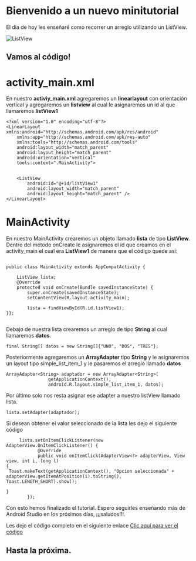 # Bienvenido a un nuevo minitutorial

El día de hoy les enseñaré como recorrer un arreglo utilizando un ListView.


![ListView](https://dev-to-uploads.s3.amazonaws.com/uploads/articles/tn66aljj3kmab3p2ppm8.png)



## Vamos al código!

# activity_main.xml

En nuestro **activiy_main.xml** agregaremos un **linearlayout** con orientación vertical y agregaremos un **listview** al cual le asignaremos un id al que llamaremos **listView1**

```
<?xml version="1.0" encoding="utf-8"?>
<LinearLayout xmlns:android="http://schemas.android.com/apk/res/android"
    xmlns:app="http://schemas.android.com/apk/res-auto"
    xmlns:tools="http://schemas.android.com/tools"
    android:layout_width="match_parent"
    android:layout_height="match_parent"
    android:orientation="vertical"
    tools:context=".MainActivity">


    <ListView
        android:id="@+id/listView1"
        android:layout_width="match_parent"
        android:layout_height="match_parent" />
</LinearLayout>
```

# MainActivity

En nuestro MainActivity crearemos un objeto llamado **lista** de tipo **ListView**. Dentro del método onCreate le asignaremos el id que creamos en el activity_main el cual era **ListView1** de manera que el código quede así:

```

public class MainActivity extends AppCompatActivity {

    ListView lista;
    @Override
    protected void onCreate(Bundle savedInstanceState) {
        super.onCreate(savedInstanceState);
        setContentView(R.layout.activity_main);

        lista = findViewById(R.id.listView1);
}};


```
Debajo de nuestra lista crearemos un arreglo de tipo **String** al cual llamaremos **datos**.

```        
final String[] datos = new String[]{"UNO", "DOS", "TRES"};
```

Posteriormente agregaremos un **ArrayAdapter** tipo **String** y le asignaremos un layout tipo simple_list_item_1 y le pasaremos el arreglo llamado **datos**

```
ArrayAdapter<String> adaptador = new ArrayAdapter<String>(
                getApplicationContext(),
                android.R.layout.simple_list_item_1, datos);

```

Por último solo nos resta asignar ese adapter a nuestro listView llamado lista.

```
lista.setAdapter(adaptador);
```

Si desean obtener el valor seleccionado de la lista les dejo el siguiente código

```
     lista.setOnItemClickListener(new AdapterView.OnItemClickListener() {
            @Override
            public void onItemClick(AdapterView<?> adapterView, View view, int i, long l) 
{
 Toast.makeText(getApplicationContext(), "Opcion seleccionada" + adapterView.getItemAtPosition(i).toString(), Toast.LENGTH_SHORT).show();

}
        });
```

Con esto hemos finalizado el tutorial. Espero seguirles enseñando más de Android Studio en los próximos días, ¡¡¡saludos!!!.

Les dejo el código completo en el siguiente enlace [Clic aquí para ver el código](https://github.com/fynio/arreglo_listview_android_studio.git)

## Hasta la próxima.
